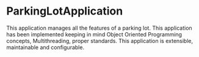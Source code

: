 # ParkingLotApplication
This application manages all the features of a parking lot. This application has been implemented keeping in mind Object Oriented Programming concepts, Multithreading, proper standards.
This application is extensible, maintainable and configurable.
